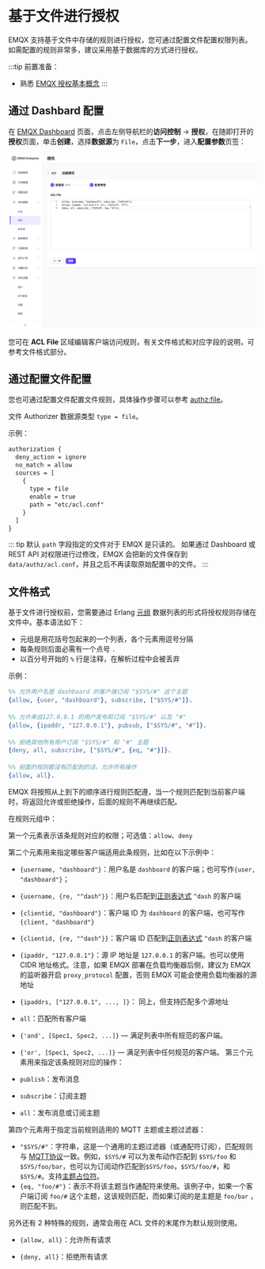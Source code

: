 # 基于文件进行授权

EMQX 支持基于文件中存储的规则进行授权，您可通过配置文件配置权限列表。如需配置的规则非常多，建议采用基于数据库的方式进行授权。

:::tip 前置准备：

- 熟悉 [EMQX 授权基本概念](./authz.md)
:::

## 通过 Dashbard 配置

在 [EMQX Dashboard](http://127.0.0.1:18083/#/authentication) 页面，点击左侧导航栏的**访问控制** -> **授权**，在随即打开的**授权**页面，单击**创建**，选择**数据源**为 `File`，点击**下一步**，进入**配置参数**页签：

![file authentication](./assets/authz-file.png)

您可在 **ACL File** 区域编辑客户端访问规则，有关文件格式和对应字段的说明，可参考文件格式部分。<!--这里需要一个锚点到文件格式部分-->

<!--这里是不是可以给一段示例代码？-->

## 通过配置文件配置

您也可通过配置文件配置文件规则，具体操作步骤可以参考 [authz:file](../../configuration/configuration-manual.md#authz:file)。

文件 Authorizer 数据源类型 `type = file`。

示例：

```hocon
authorization {
  deny_action = ignore
  no_match = allow
  sources = [
    {
      type = file
      enable = true
      path = "etc/acl.conf"
    }
  ]
}
```

::: tip
默认 `path` 字段指定的文件对于 EMQX 是只读的。
如果通过 Dashboard 或 REST API 对权限进行过修改，EMQX 会把新的文件保存到 `data/authz/acl.conf`，并且之后不再读取原始配置中的文件。
:::

## 文件格式

基于文件进行授权前，您需要通过  Erlang  [元组](https://www.erlang.org/doc/reference_manual/data_types.html#tuple) 数据列表的形式将授权规则存储在文件中。基本语法如下：

- 元组是用花括号包起来的一个列表，各个元素用逗号分隔
- 每条规则后面必需有一个点号 `.`
- 以百分号开始的 `%` 行是注释，在解析过程中会被丢弃

示例：

```erlang
%% 允许用户名是 dashboard 的客户端订阅 "$SYS/#" 这个主题
{allow, {user, "dashboard"}, subscribe, ["$SYS/#"]}.

%% 允许来自127.0.0.1 的用户发布和订阅 "$SYS/#" 以及 "#"
{allow, {ipaddr, "127.0.0.1"}, pubsub, ["$SYS/#", "#"]}.

%% 拒绝其他所有用户订阅 "$SYS/#" 和 "#" 主题
{deny, all, subscribe, ["$SYS/#", {eq, "#"}]}.

%% 前面的规则都没有匹配到的话，允许所有操作
{allow, all}.
```

EMQX 将按照从上到下的顺序进行规则匹配遵，当一个规则匹配到当前客户端时，将返回允许或拒绝操作，后面的规则不再继续匹配。

在规则元组中：

第一个元素表示该条规则对应的权限；可选值：`allow`、`deny`

第二个元素用来指定哪些客户端适用此条规则，比如在以下示例中：

- `{username, "dashboard"}`：用户名是 `dashboard` 的客户端；也可写作`{user, "dashboard"}`；
- `{username, {re, "^dash"}}`：用户名匹配到[正则表达式](https://www.erlang.org/doc/man/re.html#regexp_syntax) `^dash` 的客户端
- `{clientid, "dashboard"}`：客户端 ID 为 `dashboard` 的客户端，也可写作`{client, "dashboard"}`
- `{clientid, {re, "^dash"}}`：客户端 ID 匹配到[正则表达式](https://www.erlang.org/doc/man/re.html#regexp_syntax) `^dash` 的客户端
- `{ipaddr, "127.0.0.1"}`：源 IP 地址是 `127.0.0.1` 的客户端。也可以使用 CIDR 地址格式。注意，如果 EMQX 部署在负载均衡器后侧，建议为 EMQX 的监听器开启 `proxy_protocol` 配置，否则 EMQX 可能会使用负载均衡器的源地址
- `{ipaddrs, ["127.0.0.1", ..., ]}`： 同上，但支持匹配多个源地址
- `all`：匹配所有客户端
- `{'and', [Spec1, Spec2, ...]}` — 满足列表中所有规范的客户端。
- `{'or', [Spec1, Spec2, ...]}` — 满足列表中任何规范的客户端。
第三个元素用来指定该条规则对应的操作：

- `publish`：发布消息
- `subscribe`：订阅主题
- `all`：发布消息或订阅主题

第四个元素用于指定当前规则适用的 MQTT 主题或主题过滤器：

- `"$SYS/#"`：字符串，这是一个通用的主题过滤器（或通配符订阅），匹配规则与 [MQTT协议](http://docs.oasis-open.org/mqtt/mqtt/v3.1.1/errata01/os/mqtt-v3.1.1-errata01-os-complete.html#_Toc442180920)一致。例如，`$SYS/#` 可以为发布动作匹配到 `$SYS/foo` 和 `$SYS/foo/bar`，也可以为订阅动作匹配到`$SYS/foo`，`$SYS/foo/#`，和`$SYS/#`。支持[主题占位符](./authz.md#主题占位符)。
- `{eq, "foo/#"}`：表示不将该主题当作通配符来使用。该例子中，如果一个客户端订阅 `foo/#` 这个主题，这该规则匹配，而如果订阅的是主题是 `foo/bar` ，则匹配不到。

另外还有 2 种特殊的规则，通常会用在 ACL 文件的末尾作为默认规则使用。

- `{allow, all}`：允许所有请求

- `{deny, all}`：拒绝所有请求



